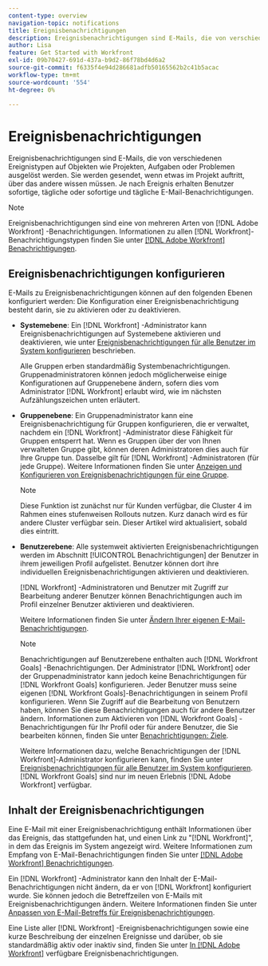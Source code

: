 ```yaml
---
content-type: overview
navigation-topic: notifications
title: Ereignisbenachrichtigungen
description: Ereignisbenachrichtigungen sind E-Mails, die von verschiedenen Ereignistypen auf Objekten wie Projekten, Aufgaben oder Problemen ausgelöst werden. Sie werden gesendet, wenn etwas im Projekt auftritt, über das andere wissen müssen. Je nach Ereignis erhalten Benutzer sofortige, tägliche oder sofortige und tägliche E-Mail-Benachrichtigungen.
author: Lisa
feature: Get Started with Workfront
exl-id: 09b70427-691d-437a-b9d2-86f78bd4d6a2
source-git-commit: f6335f4e94d286681adfb50165562b2c41b5acac
workflow-type: tm+mt
source-wordcount: '554'
ht-degree: 0%

---
```


# Ereignisbenachrichtigungen

Ereignisbenachrichtigungen sind E-Mails, die von verschiedenen Ereignistypen auf Objekten wie Projekten, Aufgaben oder Problemen ausgelöst werden. Sie werden gesendet, wenn etwas im Projekt auftritt, über das andere wissen müssen. Je nach Ereignis erhalten Benutzer sofortige, tägliche oder sofortige und tägliche E-Mail-Benachrichtigungen.

>[!NOTE]
>
>Ereignisbenachrichtigungen sind eine von mehreren Arten von [!DNL Adobe Workfront] -Benachrichtigungen. Informationen zu allen [!DNL Workfront]-Benachrichtigungstypen finden Sie unter [[!DNL Adobe Workfront] Benachrichtigungen](../../workfront-basics/using-notifications/wf-notifications.md).

## Ereignisbenachrichtigungen konfigurieren

E-Mails zu Ereignisbenachrichtigungen können auf den folgenden Ebenen konfiguriert werden: Die Konfiguration einer Ereignisbenachrichtigung besteht darin, sie zu aktivieren oder zu deaktivieren.

* **Systemebene**: Ein [!DNL Workfront] -Administrator kann Ereignisbenachrichtigungen auf Systemebene aktivieren und deaktivieren, wie unter [Ereignisbenachrichtigungen für alle Benutzer im System konfigurieren](../../administration-and-setup/manage-workfront/emails/configure-event-notifications-for-everyone-in-the-system.md) beschrieben.

  Alle Gruppen erben standardmäßig Systembenachrichtigungen. Gruppenadministratoren können jedoch möglicherweise einige Konfigurationen auf Gruppenebene ändern, sofern dies vom Administrator [!DNL Workfront] erlaubt wird, wie im nächsten Aufzählungszeichen unten erläutert.

* **Gruppenebene**: Ein Gruppenadministrator kann eine Ereignisbenachrichtigung für Gruppen konfigurieren, die er verwaltet, nachdem ein [!DNL Workfront] -Administrator diese Fähigkeit für Gruppen entsperrt hat. Wenn es Gruppen über der von Ihnen verwalteten Gruppe gibt, können deren Administratoren dies auch für Ihre Gruppe tun. Dasselbe gilt für [!DNL Workfront] -Administratoren (für jede Gruppe). Weitere Informationen finden Sie unter [Anzeigen und Konfigurieren von Ereignisbenachrichtigungen für eine Gruppe](../../administration-and-setup/manage-groups/create-and-manage-groups/view-and-configure-event-notifications-group.md).

  >[!NOTE]
  >
  >Diese Funktion ist zunächst nur für Kunden verfügbar, die Cluster 4 im Rahmen eines stufenweisen Rollouts nutzen. Kurz danach wird es für andere Cluster verfügbar sein. Dieser Artikel wird aktualisiert, sobald dies eintritt.

* **Benutzerebene**: Alle systemweit aktivierten Ereignisbenachrichtigungen werden im Abschnitt [!UICONTROL Benachrichtigungen] der Benutzer in ihrem jeweiligen Profil aufgelistet. Benutzer können dort ihre individuellen Ereignisbenachrichtigungen aktivieren und deaktivieren.

  [!DNL Workfront] -Administratoren und Benutzer mit Zugriff zur Bearbeitung anderer Benutzer können Benachrichtigungen auch im Profil einzelner Benutzer aktivieren und deaktivieren.

  Weitere Informationen finden Sie unter [Ändern Ihrer eigenen E-Mail-Benachrichtigungen](../../workfront-basics/using-notifications/activate-or-deactivate-your-own-event-notifications.md).

  >[!NOTE]
  >
  >Benachrichtigungen auf Benutzerebene enthalten auch [!DNL Workfront Goals] -Benachrichtigungen. Der Administrator [!DNL Workfront] oder der Gruppenadministrator kann jedoch keine Benachrichtigungen für [!DNL Workfront Goals] konfigurieren. Jeder Benutzer muss seine eigenen [!DNL Workfront Goals]-Benachrichtigungen in seinem Profil konfigurieren. Wenn Sie Zugriff auf die Bearbeitung von Benutzern haben, können Sie diese Benachrichtigungen auch für andere Benutzer ändern. Informationen zum Aktivieren von [!DNL Workfront Goals] -Benachrichtigungen für Ihr Profil oder für andere Benutzer, die Sie bearbeiten können, finden Sie unter [Benachrichtigungen: Ziele](../../workfront-basics/using-notifications/notifications-goals.md).

  Weitere Informationen dazu, welche Benachrichtigungen der [!DNL Workfront]-Administrator konfigurieren kann, finden Sie unter [Ereignisbenachrichtigungen für alle Benutzer im System konfigurieren](../../administration-and-setup/manage-workfront/emails/configure-event-notifications-for-everyone-in-the-system.md). [!DNL Workfront Goals] sind nur im neuen Erlebnis [!DNL Adobe Workfront] verfügbar.

## Inhalt der Ereignisbenachrichtigungen

Eine E-Mail mit einer Ereignisbenachrichtigung enthält Informationen über das Ereignis, das stattgefunden hat, und einen Link zu &quot;[!DNL Workfront]&quot;, in dem das Ereignis im System angezeigt wird. Weitere Informationen zum Empfang von E-Mail-Benachrichtigungen finden Sie unter [[!DNL Adobe Workfront] Benachrichtigungen](../../workfront-basics/using-notifications/wf-notifications.md).

Ein [!DNL Workfront] -Administrator kann den Inhalt der E-Mail-Benachrichtigungen nicht ändern, da er von [!DNL Workfront] konfiguriert wurde. Sie können jedoch die Betreffzeilen von E-Mails mit Ereignisbenachrichtigungen ändern. Weitere Informationen finden Sie unter [Anpassen von E-Mail-Betreffs für Ereignisbenachrichtigungen](../../administration-and-setup/manage-workfront/emails/custom-email-subjects-event-notification.md).

Eine Liste aller [!DNL Workfront] -Ereignisbenachrichtigungen sowie eine kurze Beschreibung der einzelnen Ereignisse und darüber, ob sie standardmäßig aktiv oder inaktiv sind, finden Sie unter [In  [!DNL Adobe Workfront]](../../administration-and-setup/manage-workfront/emails/event-notifications-available-in-wf.md) verfügbare Ereignisbenachrichtigungen.
